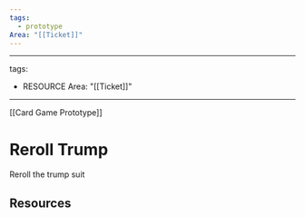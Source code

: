 ```yaml
---
tags:
  - prototype
Area: "[[Ticket]]"
---
```

---
tags:
  - RESOURCE
Area: "[[Ticket]]"
---
[[Card Game Prototype]]
# Reroll Trump
Reroll the trump suit

## Resources
